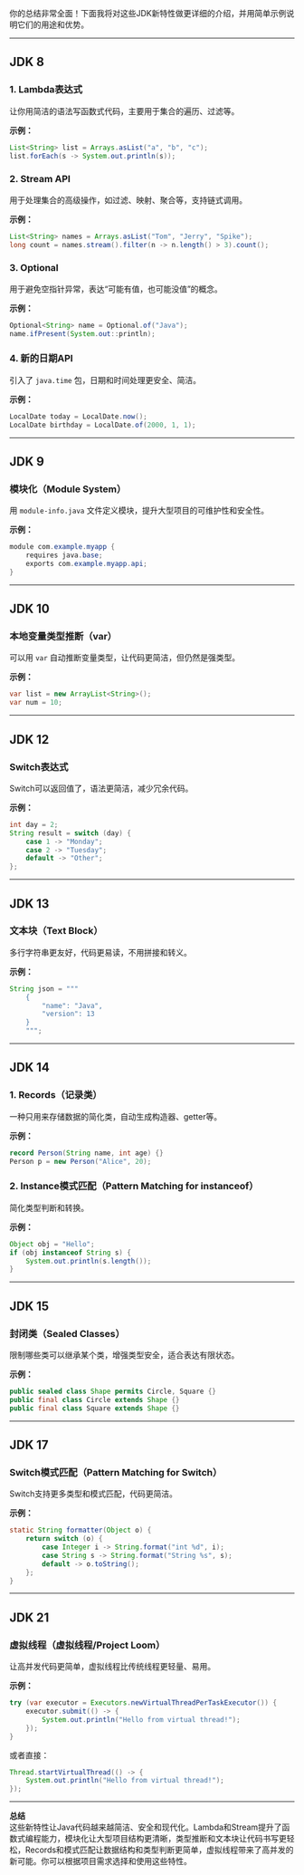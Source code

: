 你的总结非常全面！下面我将对这些JDK新特性做更详细的介绍，并用简单示例说明它们的用途和优势。

---

## JDK 8

### 1. Lambda表达式
让你用简洁的语法写函数式代码，主要用于集合的遍历、过滤等。

**示例：**
```java
List<String> list = Arrays.asList("a", "b", "c");
list.forEach(s -> System.out.println(s));
```

### 2. Stream API
用于处理集合的高级操作，如过滤、映射、聚合等，支持链式调用。

**示例：**
```java
List<String> names = Arrays.asList("Tom", "Jerry", "Spike");
long count = names.stream().filter(n -> n.length() > 3).count();
```

### 3. Optional
用于避免空指针异常，表达“可能有值，也可能没值”的概念。

**示例：**
```java
Optional<String> name = Optional.of("Java");
name.ifPresent(System.out::println);
```

### 4. 新的日期API
引入了 `java.time` 包，日期和时间处理更安全、简洁。

**示例：**
```java
LocalDate today = LocalDate.now();
LocalDate birthday = LocalDate.of(2000, 1, 1);
```

---

## JDK 9

### 模块化（Module System）
用 `module-info.java` 文件定义模块，提升大型项目的可维护性和安全性。

**示例：**
```java
module com.example.myapp {
    requires java.base;
    exports com.example.myapp.api;
}
```

---

## JDK 10

### 本地变量类型推断（var）
可以用 `var` 自动推断变量类型，让代码更简洁，但仍然是强类型。

**示例：**
```java
var list = new ArrayList<String>();
var num = 10;
```

---

## JDK 12

### Switch表达式
Switch可以返回值了，语法更简洁，减少冗余代码。

**示例：**
```java
int day = 2;
String result = switch (day) {
    case 1 -> "Monday";
    case 2 -> "Tuesday";
    default -> "Other";
};
```

---

## JDK 13

### 文本块（Text Block）
多行字符串更友好，代码更易读，不用拼接和转义。

**示例：**
```java
String json = """
    {
        "name": "Java",
        "version": 13
    }
    """;
```

---

## JDK 14

### 1. Records（记录类）
一种只用来存储数据的简化类，自动生成构造器、getter等。

**示例：**
```java
record Person(String name, int age) {}
Person p = new Person("Alice", 20);
```

### 2. Instance模式匹配（Pattern Matching for instanceof）
简化类型判断和转换。

**示例：**
```java
Object obj = "Hello";
if (obj instanceof String s) {
    System.out.println(s.length());
}
```

---

## JDK 15

### 封闭类（Sealed Classes）
限制哪些类可以继承某个类，增强类型安全，适合表达有限状态。

**示例：**
```java
public sealed class Shape permits Circle, Square {}
public final class Circle extends Shape {}
public final class Square extends Shape {}
```

---

## JDK 17

### Switch模式匹配（Pattern Matching for Switch）
Switch支持更多类型和模式匹配，代码更简洁。

**示例：**
```java
static String formatter(Object o) {
    return switch (o) {
        case Integer i -> String.format("int %d", i);
        case String s -> String.format("String %s", s);
        default -> o.toString();
    };
}
```

---

## JDK 21

### 虚拟线程（虚拟线程/Project Loom）

让高并发代码更简单，虚拟线程比传统线程更轻量、易用。

**示例：**
```java
try (var executor = Executors.newVirtualThreadPerTaskExecutor()) {
    executor.submit(() -> {
        System.out.println("Hello from virtual thread!");
    });
}
```
或者直接：
```java
Thread.startVirtualThread(() -> {
    System.out.println("Hello from virtual thread!");
});
```

---

**总结**  
这些新特性让Java代码越来越简洁、安全和现代化。Lambda和Stream提升了函数式编程能力，模块化让大型项目结构更清晰，类型推断和文本块让代码书写更轻松，Records和模式匹配让数据结构和类型判断更简单，虚拟线程带来了高并发的新可能。你可以根据项目需求选择和使用这些特性。